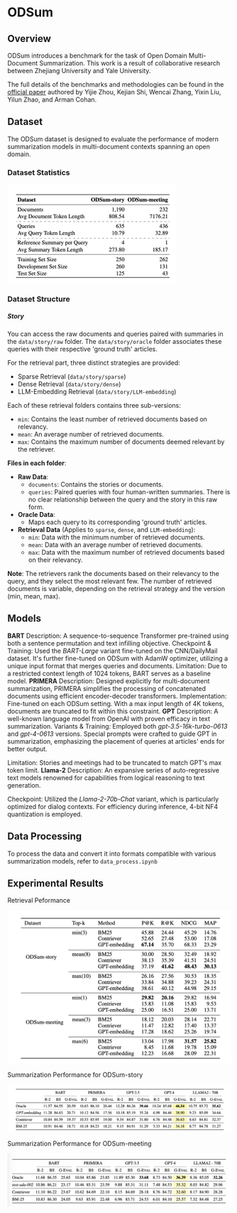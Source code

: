 # ODSum

## Overview

ODSum introduces a benchmark for the task of Open Domain Multi-Document Summarization. This work is a result of collaborative research between Zhejiang University and Yale University.

The full details of the benchmarks and methodologies can be found in the [official paper](https://arxiv.org/pdf/2309.08960.pdf) authored by Yijie Zhou, Kejian Shi, Wencai Zhang, Yixin Liu, Yilun Zhao, and Arman Cohan.

## Dataset

The ODSum dataset is designed to evaluate the performance of modern summarization models in multi-document contexts spanning an open domain.

### Dataset Statistics

<img src="img/dataset statistics.png" alt="image-20230930180308855" style="zoom:50%;" />

### Dataset Structure

##### Story

You can access the raw documents and queries paired with summaries in the `data/story/raw` folder. The `data/story/oracle` folder associates these queries with their respective 'ground truth' articles.

For the retrieval part, three distinct strategies are provided:

- Sparse Retrieval (`data/story/sparse`)
- Dense Retrieval (`data/story/dense`)
- LLM-Embedding Retrieval (`data/story/LLM-embedding`)

Each of these retrieval folders contains three sub-versions:

- `min`: Contains the least number of retrieved documents based on relevancy.
- `mean`: An average number of retrieved documents.
- `max`: Contains the maximum number of documents deemed relevant by the retriever.

**Files in each folder**:

- **Raw Data**:
  - `documents`: Contains the stories or documents.
  - `queries`: Paired queries with four human-written summaries. There is no clear relationship between the query and the story in this raw form.
- **Oracle Data**:
  - Maps each query to its corresponding 'ground truth' articles.
- **Retrieval Data** (Applies to `sparse`, `dense`, and `LLM-embedding`):
  - `min`: Data with the minimum number of retrieved documents.
  - `mean`: Data with an average number of retrieved documents.
  - `max`: Data with the maximum number of retrieved documents based on their relevancy.

**Note**: The retrievers rank the documents based on their relevancy to the query, and they select the most relevant few. The number of retrieved documents is variable, depending on the retrieval strategy and the version (min, mean, max).

## Models

**BART**
Description: A sequence-to-sequence Transformer pre-trained using both a sentence permutation and text infilling objective.
Checkpoint & Training: Used the *BART-Large* variant fine-tuned on the CNN/DailyMail dataset. It's further fine-tuned on ODSum with AdamW optimizer, utilizing a unique input format that merges queries and documents.
Limitation: Due to a restricted context length of 1024 tokens, BART serves as a baseline model.
**PRIMERA**
Description: Designed explicitly for multi-document summarization, PRIMERA simplifies the processing of concatenated documents using efficient encoder-decoder transformers.
Implementation: Fine-tuned on each ODSum setting. With a max input length of 4K tokens, documents are truncated to fit within this constraint.
**GPT**
Description: A well-known language model from OpenAI with proven efficacy in text summarization.
Variants & Training: Employed both *gpt-3.5-16k-turbo-0613* and *gpt-4-0613* versions. Special prompts were crafted to guide GPT in summarization, emphasizing the placement of queries at articles' ends for better output.

Limitation: Stories and meetings had to be truncated to match GPT's max token limit.
**Llama-2**
Description: An expansive series of auto-regressive text models renowned for capabilities from logical reasoning to text generation.

Checkpoint: Utilized the *Llama-2-70b-Chat* variant, which is particularly optimized for dialog contexts. For efficiency during inference, 4-bit NF4 quantization is employed.




## Data Processing

To process the data and convert it into formats compatible with various summarization models, refer to `data_process.ipynb`

## Experimental Results

Retrieval Peformance

<img src="./img/RetPer.png" alt="image-20230930180329172" style="zoom:50%;" />



Summarization Performance for ODSum-story

![image-20230930180356879](./img/SumPerStory.png)



Summarization Performance for ODSum-meeting

![image-20230930180422951](./img/SumPerMeeting.png)
